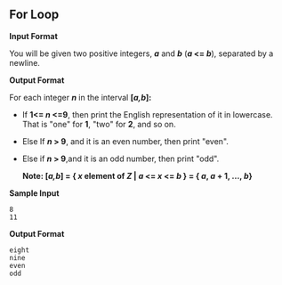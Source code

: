 ## For Loop

**Input Format**

You will be given two positive integers, ___a___ and ***b*** (***a* <= *b***), separated by a newline.

**Output Format**

For each integer ***n*** in the interval **[*a,b*]:**

- If **1<= *n* <=9**, then print the English representation of it in lowercase. That is "one" for **1**, "two" for **2**, and so on.

- Else If ***n* > 9**, and it is an even number, then print "even".

- Else if ***n* > 9**,and it is an odd number, then print "odd".

  **Note: [*a,b*] = { *x* element of *Z* | *a* <= *x* <= *b* } = { *a*, *a* + 1, ..., *b*}**

**Sample Input**
```
8
11
```
**Output Format**
```
eight
nine
even
odd
```